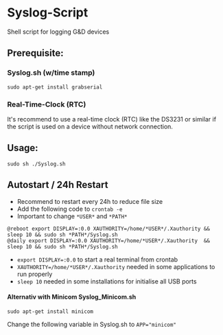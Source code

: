 # Syslog-Script
Shell script for logging G&D devices

## Prerequisite:
### Syslog.sh (w/time stamp)
```
sudo apt-get install grabserial
```
### Real-Time-Clock (RTC)
It's recommend to use a real-time clock (RTC) like the DS3231 or similar if the script is used on a device without network connection.

## Usage:
```
sudo sh ./Syslog.sh 
```

## Autostart / 24h Restart
- Recommend to restart every 24h to reduce file size
- Add the following code to ``crontab -e``
- Important to change ``*USER*`` and ``*PATH*`` 
```
@reboot export DISPLAY=:0.0 XAUTHORITY=/home/*USER*/.Xauthority && sleep 10 && sudo sh *PATH*/Syslog.sh
@daily export DISPLAY=:0.0 XAUTHORITY=/home/*USER*/.Xauthority  && sleep 10 && sudo sh *PATH*/Syslog.sh
```

- ``export DISPLAY=:0.0`` to start a real terminal from crontab 
- ``XAUTHORITY=/home/*USER*/.Xauthority`` needed in some applications to run properly 
- ``sleep 10`` needed in some installations for initialise all USB ports 

#### Alternativ with Minicom Syslog_Minicom.sh
```
sudo apt-get install minicom
```
Change the following variable in Syslog.sh to ``APP="minicom" ``
